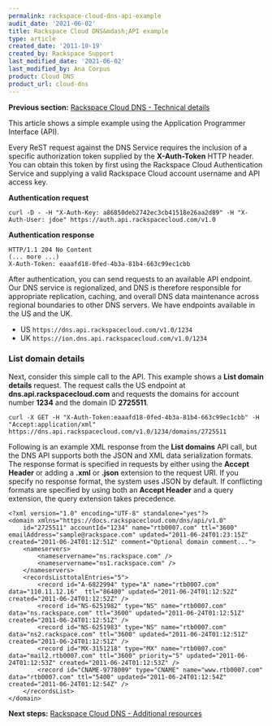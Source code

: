```yaml
---
permalink: rackspace-cloud-dns-api-example
audit_date: '2021-06-02'
title: Rackspace Cloud DNS&mdash;API example
type: article
created_date: '2011-10-19'
created_by: Rackspace Support
last_modified_date: '2021-06-02'
last_modified_by: Ana Corpus
product: Cloud DNS
product_url: cloud-dns
---
```


**Previous section:** [Rackspace Cloud DNS - Technical details](/support/how-to/rackspace-cloud-dns-technical-details)

This article shows a simple example using the Application Programmer Interface (API).

Every ReST request against the DNS Service requires the inclusion of a
specific authorization token supplied by the **X-Auth-Token** HTTP header.
You can obtain this token by first using the Rackspace Cloud
Authentication Service and supplying a valid Rackspace Cloud account
username and API access key.

**Authentication request**

    curl -D - -H "X-Auth-Key: a86850deb2742ec3cb41518e26aa2d89" -H "X-Auth-User: jdoe" https://auth.api.rackspacecloud.com/v1.0

**Authentication response**

    HTTP/1.1 204 No Content
    (... more ...)
    X-Auth-Token: eaaafd18-0fed-4b3a-81b4-663c99ec1cbb

After authentication, you can send requests to an available API endpoint.
Our DNS service is regionalized, and DNS is therefore
responsible for appropriate replication, caching, and overall
DNS data maintenance across regional boundaries to other DNS servers.
We have endpoints available in the US and the UK.

-   US `https://dns.api.rackspacecloud.com/v1.0/1234`
-   UK `https://ion.dns.api.rackspacecloud.com/v1.0/1234`

### List domain details

Next, consider this simple call to the API. This example shows
a **List domain details** request. The request calls the US endpoint at
**dns.api.rackspacecloud.com** and requests
the domains for account number **1234** and the domain ID **2725511**.

    curl -X GET -H "X-Auth-Token:eaaafd18-0fed-4b3a-81b4-663c99ec1cbb" -H "Accept:application/xml" https://dns.api.rackspacecloud.com/v1.0/1234/domains/2725511

Following is an example XML response from the **List domains** API call,
but the DNS API supports both the JSON and XML data serialization formats.
The response format is specified in requests by either using the
**Accept Header** or adding a **.xml** or **.json** extension to the
request URI. If you specify no response format, the system uses JSON
by default. If conflicting formats are specified by using both
an **Accept Header** and a query extension, the query extension takes
precedence.

    <?xml version="1.0" encoding="UTF-8" standalone="yes"?>
    <domain xmlns="https://docs.rackspacecloud.com/dns/api/v1.0"
        id="2725511" accountId="1234" name="rtb0007.com" ttl="3600" emailAddress="sample@rackspace.com" updated="2011-06-24T01:23:15Z" created="2011-06-24T01:12:51Z" comment="Optional domain comment...">
        <nameservers>
            <nameservername="ns.rackspace.com" />
            <nameservername="ns1.rackspace.com" />
        </nameservers>
        <recordsListtotalEntries="5">
            <record id="A-6822994" type="A" name="rtb0007.com" data="110.11.12.16"  ttl="86400" updated="2011-06-24T01:12:52Z" created="2011-06-24T01:12:52Z" />
            <record id="NS-6251982" type="NS" name="rtb0007.com" data="ns.rackspace.com" ttl="3600" updated="2011-06-24T01:12:51Z"  created="2011-06-24T01:12:51Z" />
            <record id="NS-6251983" type="NS" name="rtb0007.com" data="ns2.rackspace.com" ttl="3600" updated="2011-06-24T01:12:51Z"  created="2011-06-24T01:12:51Z" />
            <record id="MX-3151218" type="MX" name="rtb0007.com"  data="mail2.rtb0007.com" ttl="3600" priority="5" updated="2011-06-24T01:12:53Z" created="2011-06-24T01:12:53Z" />
            <record id="CNAME-9778009" type="CNAME" name="www.rtb0007.com"  data="rtb0007.com" ttl="5400" updated="2011-06-24T01:12:54Z"       created="2011-06-24T01:12:54Z" />
        </recordsList>
    </domain>

**Next steps:** [Rackspace Cloud DNS - Additional resources](/support/how-to/rackspace-cloud-dns-additional-resources)
